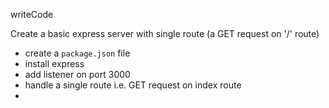 writeCode

Create a basic express server with single route (a GET request on '/' route)

- create a `package.json` file
- install express
- add listener on port 3000
- handle a single route i.e. GET request on index route
- 
